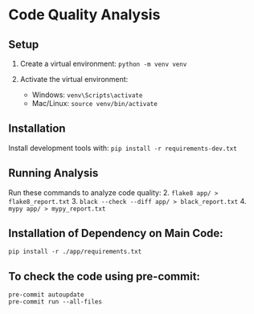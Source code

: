 # Code Quality Analysis

## Setup
1. Create a virtual environment:
   `python -m venv venv`

2. Activate the virtual environment:
   - Windows: `venv\Scripts\activate`
   - Mac/Linux: `source venv/bin/activate`

## Installation
Install development tools with:
`pip install -r requirements-dev.txt`

## Running Analysis
Run these commands to analyze code quality:
2. `flake8 app/ > flake8_report.txt`
3. `black --check --diff app/ > black_report.txt`
4. `mypy app/ > mypy_report.txt`

## Installation of Dependency on Main Code:
`pip install -r ./app/requirements.txt`

## To check the code using pre-commit:
```
pre-commit autoupdate
pre-commit run --all-files
```